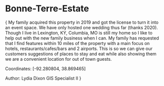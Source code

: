 # Bonne-Terre-Estate
{
My family acquired this property in 2019 and got the license to turn it into an event space. We have only hosted one wedding thus far (thanks 2020). Though I live in Lexington, KY, Columbia, MO is still my home so I like to help out with the new family business when I can. My family has requested that I find features within 10 miles of the property with a main focus on hotels, restaurants/cafes/bars and 2 airports. This is so we can give our customers suggestions of places to stay and eat while also showing them we are a convenient location for out of town guests.

Coordinates: [-92.280804, 38.869465]

Author: Lydia Dixon GIS Specialist II
}
